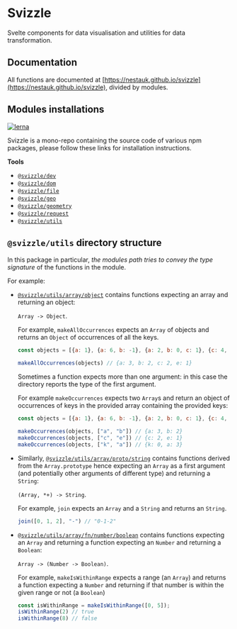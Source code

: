 # Svizzle

Svelte components for data visualisation and utilities for data transformation.

## Documentation

All functions are documented at [https://nestauk.github.io/svizzle](https://nestauk.github.io/svizzle), divided by modules.

## Modules installations

[![lerna](https://img.shields.io/badge/maintained%20with-lerna-cc00ff.svg)](https://lerna.js.org/)

Svizzle is a mono-repo containing the source code of various npm packages, please follow these links for installation instructions.

**Tools**

- [`@svizzle/dev`](https://github.com/nestauk/svizzle/tree/master/packages/tools/dev)
- [`@svizzle/dom`](https://github.com/nestauk/svizzle/tree/master/packages/tools/dom)
- [`@svizzle/file`](https://github.com/nestauk/svizzle/tree/master/packages/tools/file)
- [`@svizzle/geo`](https://github.com/nestauk/svizzle/tree/master/packages/tools/geo)
- [`@svizzle/geometry`](https://github.com/nestauk/svizzle/tree/master/packages/tools/geometry)
- [`@svizzle/request`](https://github.com/nestauk/svizzle/tree/master/packages/tools/request)
- [`@svizzle/utils`](https://github.com/nestauk/svizzle/tree/master/packages/tools/utils)

## `@svizzle/utils` directory structure

In this package in particular, *the modules path tries to convey the type signature* of the functions in the module.

For example:

- [`@svizzle/utils/array/object`](https://nestauk.github.io/svizzle/module-@svizzle_utils_array_object.html) contains functions expecting an array and returning an object:

  `Array -> Object`.

  For example, `makeAllOccurrences` expects an `Array` of objects and returns an `Object` of occurrences of all the keys.

  ```js
  const objects = [{a: 1}, {a: 6, b: -1}, {a: 2, b: 0, c: 1}, {c: 4, e: 2}];

  makeAllOccurrences(objects) // {a: 3, b: 2, c: 2, e: 1}
  ```

  Sometimes a function expects more than one argument: in this case the directory reports the type of the first argument.

  For example `makeOccurrences` expects two `Array`s and return an object of occurrences of keys in the provided array containing the provided keys:

  ```js
  const objects = [{a: 1}, {a: 6, b: -1}, {a: 2, b: 0, c: 1}, {c: 4, e: 2}];

  makeOccurrences(objects, ["a", "b"]) // {a: 3, b: 2}
  makeOccurrences(objects, ["c", "e"]) // {c: 2, e: 1}
  makeOccurrences(objects, ["k", "a"]) // {k: 0, a: 3}
  ```

- Similarly, [`@svizzle/utils/array/proto/string`](http://localhost:5000/module-@svizzle_utils_array_proto_string) contains functions derived from the `Array.prototype` hence expecting an `Array` as a first argument (and potentially other arguments of different type) and returning a `String`:

  `(Array, *+) -> String`.

  For example, `join` expects an `Array` and a `String` and returns an `String`.

  ```js
  join([0, 1, 2], "-") // "0-1-2"
  ```

- [`@svizzle/utils/array/fn/number/boolean`](https://nestauk.github.io/svizzle/module-@svizzle_utils_array_fn_number_boolean.html) contains functions expecting an `Array` and returning a function expecting an `Number` and returning a `Boolean`:

  `Array -> (Number -> Boolean)`.

  For example, `makeIsWithinRange` expects a range (an `Array`) and returns a function expecting a `Number` and returning if that number is within the given range or not (a `Boolean`)

  ```js
  const isWithinRange = makeIsWithinRange([0, 5]);
  isWithinRange(2) // true
  isWithinRange(8) // false
  ```

